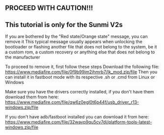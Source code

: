## PROCEED WITH CAUTION!!!
## This tutorial is only for the Sunmi V2s

If you are bothered by the "Red state/Orange state" message, you can remove it
This typical message usually appears when unlocking the bootloader or flashing another file
that does not belong to the system, be it a custom rom, a custom recovery
or anything else that does not belong to the manufacturer

To proceed to remove it, first follow these steps
Download the following file:
https://www.mediafire.com/file/0f9b99jm2ihmrb7/lk_mod.zip/file
Then you can install it in fastboot mode with its respective
.sh or .cmd from Linux or Windows

Make sure you have the drivers correctly installed, if you don't have them download them from here:
https://www.mediafire.com/file/qw6z0egl0t6p44f/usb_driver_r13-windows.zip/file

If you don't have adb/fastboot installed you can download it from here:
https://www.mediafire.com/file/32wavp9qu5cv7dj/platform-tools-latest-windows.zip/file
